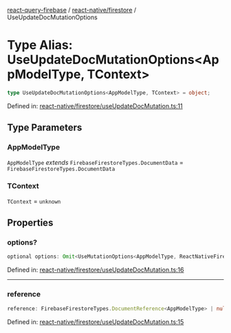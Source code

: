 [react-query-firebase](../../../modules.md) / [react-native/firestore](../index.md) / UseUpdateDocMutationOptions

# Type Alias: UseUpdateDocMutationOptions\<AppModelType, TContext\>

```ts
type UseUpdateDocMutationOptions<AppModelType, TContext> = object;
```

Defined in: [react-native/firestore/useUpdateDocMutation.ts:11](https://github.com/vpishuk/react-query-firebase/blob/10e2945f75363a784c3dfc0e90b9f7a489dcc848/react-native/firestore/useUpdateDocMutation.ts#L11)

## Type Parameters

### AppModelType

`AppModelType` *extends* `FirebaseFirestoreTypes.DocumentData` = `FirebaseFirestoreTypes.DocumentData`

### TContext

`TContext` = `unknown`

## Properties

### options?

```ts
optional options: Omit<UseMutationOptions<AppModelType, ReactNativeFirebase.NativeFirebaseError, UseUpdateDocMutationValues<AppModelType>, TContext>, "mutationFn" | "mutationKey">;
```

Defined in: [react-native/firestore/useUpdateDocMutation.ts:16](https://github.com/vpishuk/react-query-firebase/blob/10e2945f75363a784c3dfc0e90b9f7a489dcc848/react-native/firestore/useUpdateDocMutation.ts#L16)

***

### reference

```ts
reference: FirebaseFirestoreTypes.DocumentReference<AppModelType> | null;
```

Defined in: [react-native/firestore/useUpdateDocMutation.ts:15](https://github.com/vpishuk/react-query-firebase/blob/10e2945f75363a784c3dfc0e90b9f7a489dcc848/react-native/firestore/useUpdateDocMutation.ts#L15)
